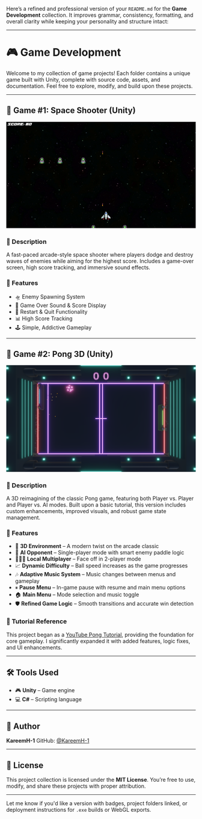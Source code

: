 Here’s a refined and professional version of your `README.md` for the **Game Development** collection. It improves grammar, consistency, formatting, and overall clarity while keeping your personality and structure intact:

---

# 🎮 Game Development

Welcome to my collection of game projects! Each folder contains a unique game built with Unity, complete with source code, assets, and documentation. Feel free to explore, modify, and build upon these projects.

---

## 🌟 Game #1: Space Shooter (Unity)

![Game Screenshot](Unity/SpaceGame/images/Game.png)

### 📌 Description

A fast-paced arcade-style space shooter where players dodge and destroy waves of enemies while aiming for the highest score. Includes a game-over screen, high score tracking, and immersive sound effects.

### 🚀 Features

* 🛸 Enemy Spawning System
* 🎵 Game Over Sound & Score Display
* 🔁 Restart & Quit Functionality
* 📊 High Score Tracking
* 🕹️ Simple, Addictive Gameplay

---

## 🌟 Game #2: Pong 3D (Unity)

![Game Screenshot](Unity/Pong3D/ScreenShots/Game.png)

### 📌 Description

A 3D reimagining of the classic Pong game, featuring both Player vs. Player and Player vs. AI modes. Built upon a basic tutorial, this version includes custom enhancements, improved visuals, and robust game state management.

### 🚀 Features

* 🧊 **3D Environment** – A modern twist on the arcade classic
* 🤖 **AI Opponent** – Single-player mode with smart enemy paddle logic
* 🧑‍🤝‍🧑 **Local Multiplayer** – Face off in 2-player mode
* 📈 **Dynamic Difficulty** – Ball speed increases as the game progresses
* 🎶 **Adaptive Music System** – Music changes between menus and gameplay
* ⏸ **Pause Menu** – In-game pause with resume and main menu options
* 🏠 **Main Menu** – Mode selection and music toggle
* 🛡 **Refined Game Logic** – Smooth transitions and accurate win detection

### 🎥 Tutorial Reference

This project began as a [YouTube Pong Tutorial](https://www.youtube.com/watch?v=b3xgCUlst88), providing the foundation for core gameplay. I significantly expanded it with added features, logic fixes, and UI enhancements.

---

## 🛠 Tools Used

* 🎮 **Unity** – Game engine
* 💻 **C#** – Scripting language

---

## 👤 Author

**KareemH-1**
GitHub: [@KareemH-1](https://github.com/KareemH-1)

---

## 📜 License

This project collection is licensed under the **MIT License**. You’re free to use, modify, and share these projects with proper attribution.

---

Let me know if you'd like a version with badges, project folders linked, or deployment instructions for `.exe` builds or WebGL exports.
